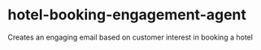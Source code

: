 # hotel-booking-engagement-agent
Creates an engaging email based on customer interest in booking a hotel
